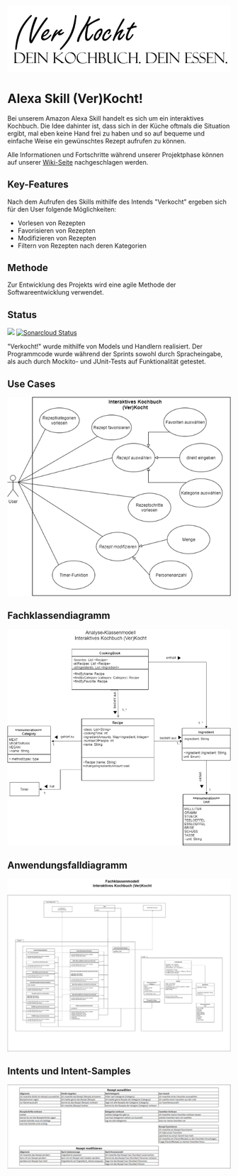 ﻿<img src="images/verkocht_logo.png" alt="logo" class="inline"/>

# Alexa Skill (Ver)Kocht!
Bei unserem Amazon Alexa Skill handelt es sich um ein interaktives Kochbuch.
Die Idee dahinter ist, dass sich in der Küche oftmals die Situation ergibt, mal eben keine Hand frei zu haben und so auf bequeme und einfache Weise ein gewünschtes Rezept aufrufen zu können.

Alle Informationen und Fortschritte während unserer Projektphase können auf unserer [Wiki-Seite](https://github.com/sweIhm-ws2018-19/skillproject-di-3/wiki) nachgeschlagen werden.

## Key-Features
Nach dem Aufrufen des Skills mithilfe des Intends "Verkocht" ergeben sich für den User folgende Möglichkeiten:
* Vorlesen von Rezepten
* Favorisieren von Rezepten
* Modifizieren von Rezepten
* Filtern von Rezepten nach deren Kategorien

## Methode
Zur Entwicklung des Projekts wird eine agile Methode der Softwareentwicklung verwendet.

## Status
![](https://travis-ci.org/sweIhm-ws2018-19/skillproject-di-3.svg?branch=master)
[![Sonarcloud Status](https://sonarcloud.io/api/project_badges/measure?project=alexa-skills-kit-samples%3Averkocht&metric=alert_status)](https://sonarcloud.io/dashboard?id=alexa-skills-kit-samples%3Averkocht)

"Verkocht!" wurde mithilfe von Models und Handlern realisiert.
Der Programmcode wurde während der Sprints sowohl durch Spracheingabe, als auch durch Mockito- und JUnit-Tests auf Funktionalität getestet.

## Use Cases
<img src="images/verkocht_UseCases.png" alt="UseCases" class="inline"/>

## Fachklassendiagramm
<img src="images/verkocht_Fachklassendiagramm.png" alt="Fachklassendiagramm" class="inline"/>

## Anwendungsfalldiagramm
<img src="images/verkocht_AnalyseKlassenmodell.png" alt="Fachklassendiagramm" class="inline"/>

## Intents und Intent-Samples
<img src="images/verkocht_Intentsamples.png" alt="Fachklassendiagramm" class="inline"/>